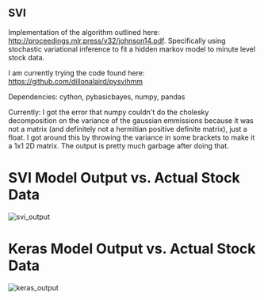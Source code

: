 ## SVI
Implementation of the algorithm outlined here: http://proceedings.mlr.press/v32/johnson14.pdf. Specifically using stochastic variational inference to fit a hidden markov model to minute level stock data.

I am currently trying the code found here: https://github.com/dillonalaird/pysvihmm 

Dependencies: cython, pybasicbayes, numpy, pandas

Currently: I got the error that numpy couldn't do the cholesky decomposition on the variance of the gaussian emmissions because it was not a matrix (and definitely not a hermitian positive definite matrix), just a float. I got around this by throwing the variance in some brackets to make it a 1x1 2D matrix. The output is pretty much garbage after doing that.

# SVI Model Output vs. Actual Stock Data
![svi_output](https://user-images.githubusercontent.com/17442830/29149687-63af023a-7d3b-11e7-8056-7eb81a0794cc.png)

# Keras Model Output vs. Actual Stock Data
![keras_output](https://user-images.githubusercontent.com/17442830/29149730-ab502600-7d3b-11e7-9096-41b3cb339b55.png)

